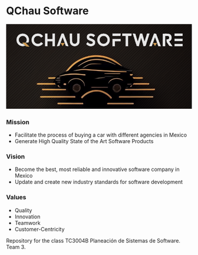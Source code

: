 # QChau Software

![company logo](https://github.com/sebasgonvitec/qchau-software/blob/main/wiki/InfoGeneral/Logo.png)
### Mission
- Facilitate the process of buying a car with different agencies in Mexico
- Generate High Quality State of the Art Software Products

### Vision
- Become the best, most reliable and innovative software company in Mexico
- Update and create new industry standards for software development

### Values
- Quality
- Innovation
- Teamwork
- Customer-Centricity

Repository for the class TC3004B Planeación de Sistemas de Software. Team 3.
